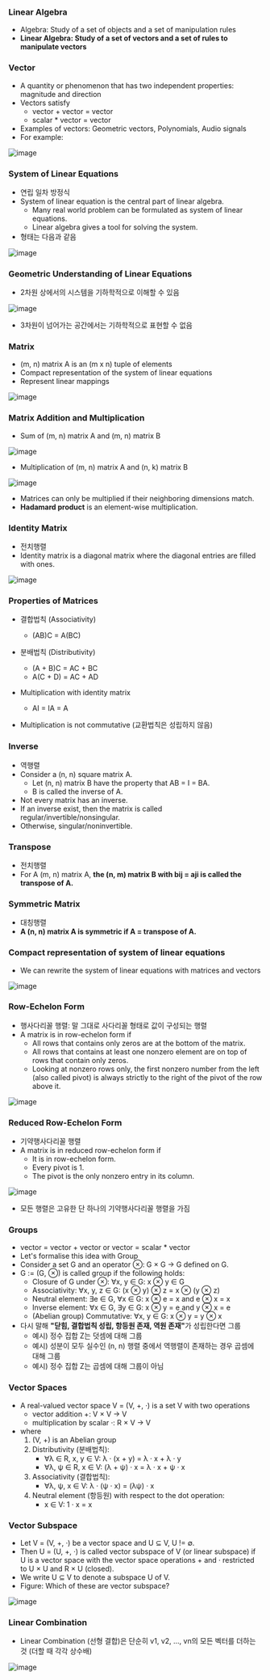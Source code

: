 ### Linear Algebra

* Algebra: Study of a set of objects and a set of manipulation rules
* <b>Linear Algebra: Study of a set of vectors and a set of rules to manipulate vectors</b>

### Vector

* A quantity or phenomenon that has two independent properties: magnitude and direction
* Vectors satisfy
    * vector + vector = vector
    * scalar * vector = vector
* Examples of vectors: Geometric vectors, Polynomials, Audio signals
* For example:

![image](https://user-images.githubusercontent.com/16822641/81254770-05b4fd00-9067-11ea-9ae4-7ee8f22fb4c4.png)

### System of Linear Equations

* 연립 일차 방정식
* System of linear equation is the central part of linear algebra.
    * Many real world problem can be formulated as system of linear equations.
    * Linear algebra gives a tool for solving the system.
* 형태는 다음과 같음

![image](https://user-images.githubusercontent.com/16822641/81255653-2f6f2380-9069-11ea-85aa-6fd0e99f10be.png)

### Geometric Understanding of Linear Equations

* 2차원 상에서의 시스템을 기하학적으로 이해할 수 있음

![image](https://user-images.githubusercontent.com/16822641/81256082-59751580-906a-11ea-9eaf-38de054c51f1.png)

* 3차원이 넘어가는 공간에서는 기하학적으로 표현할 수 없음

### Matrix

* (m, n) matrix A is an (m x n) tuple of elements
* Compact representation of the system of linear equations
* Represent linear mappings

![image](https://user-images.githubusercontent.com/16822641/81256176-a8bb4600-906a-11ea-9557-4d1dacc73189.png)

### Matrix Addition and Multiplication

* Sum of (m, n) matrix A and (m, n) matrix B

![image](https://user-images.githubusercontent.com/16822641/81257151-870f8e00-906d-11ea-889c-05b5db688757.png)

* Multiplication of (m, n) matrix A and (n, k) matrix B

![image](https://user-images.githubusercontent.com/16822641/81257178-92fb5000-906d-11ea-966e-ce4fb222f5b6.png)

* Matrices can only be multiplied if their neighboring dimensions match.
* <b>Hadamard product</b> is an element-wise multiplication.

### Identity Matrix

* 전치행렬
* Identity matrix is a diagonal matrix where the diagonal entries are filled with ones.

![image](https://user-images.githubusercontent.com/16822641/81257523-73b0f280-906e-11ea-9c19-e73f18e7ed7c.png)

### Properties of Matrices

* 결합법칙 (Associativity)
    * (AB)C = A(BC)

* 분배법칙 (Distributivity)
    * (A + B)C = AC + BC
    * A(C + D) = AC + AD

* Multiplication with identity matrix
    * AI = IA = A

* Multiplication is not commutative (교환법칙은 성립하지 않음)

### Inverse

* 역행렬
* Consider a (n, n) square matrix A.
    * Let (n, n) matrix B have the property that AB = I = BA.
    * B is called the inverse of A.
* Not every matrix has an inverse.
* If an inverse exist, then the matrix is called regular/invertible/nonsingular.
* Otherwise, singular/noninvertible.

### Transpose

* 전치행렬
* For A (m, n) matrix A, <b>the (n, m) matrix B with bij = aji is called the transpose of A.</b>

### Symmetric Matrix

* 대칭행렬
* <b>A (n, n) matrix A is symmetric if A = transpose of A.</b>

### Compact representation of system of linear equations

* We can rewrite the system of linear equations with matrices and vectors

![image](https://user-images.githubusercontent.com/16822641/81260050-2e8fbf00-9074-11ea-8dd2-28e847af0b21.png)

### Row-Echelon Form

* 행사다리꼴 행렬: 말 그대로 사다리꼴 형태로 값이 구성되는 행렬
* A matrix is in row-echelon form if
    * All rows that contains only zeros are at the bottom of the matrix.
    * All rows that contains at least one nonzero element are on top of rows that contain only zeros.
    * Looking at nonzero rows only, the first nonzero number from the left (also called pivot) is always strictly to the right of the pivot of the row above it.

![image](https://user-images.githubusercontent.com/16822641/81261948-ee324000-9077-11ea-8bb1-2ff1023c049b.png)

### Reduced Row-Echelon Form

* 기약행사다리꼴 행렬
* A matrix is in reduced row-echelon form if
    * It is in row-echelon form.
    * Every pivot is 1.
    * The pivot is the only nonzero entry in its column.

![image](https://user-images.githubusercontent.com/16822641/81262765-65b49f00-9079-11ea-89fa-c9fb219b7622.png)

* 모든 행렬은 고유한 단 하나의 기약행사다리꼴 행렬을 가짐

### Groups

* vector = vector + vector or vector = scalar * vector
* Let's formalise this idea with Group
* Consider a set G and an operator ⊗: G × G → G defined on G.
* G := (G, ⊗) is called group if the following holds:
    * Closure of G under ⊗: ∀x, y ∈ G: x ⊗ y ∈ G
    * Associativity: ∀x, y, z ∈ G: (x ⊗ y) ⊗ z = x ⊗ (y ⊗ z)
    * Neutral element: ∃e ∈ G, ∀x ∈ G: x ⊗ e = x and e ⊗ x = x
    * Inverse element: ∀x ∈ G, ∃y ∈ G: x ⊗ y = e and y ⊗ x = e
    * (Abelian group) Commutative: ∀x, y ∈ G: x ⊗ y = y ⊗ x
* 다시 말해 <b>"닫힘, 결합법칙 성립, 항등원 존재, 역원 존재"</b>가 성립한다면 그룹
    * 예시) 정수 집합 Z는 덧셈에 대해 그룹
    * 예시) 성분이 모두 실수인 (n, n) 행렬 중에서 역행렬이 존재하는 경우 곱셈에 대해 그룹
    * 예시) 정수 집합 Z는 곱셈에 대해 그룹이 아님

### Vector Spaces

* A real-valued vector space V = (V, +, ·) is a set V with two operations
    * vector addition +: V × V → V
    * multiplication by scalar ·: R × V → V
* where
    1. (V, +) is an Abelian group
    2. Distributivity (분배법칙):
        * ∀λ ∈ R, x, y ∈ V: λ · (x + y) = λ · x + λ · y
        * ∀λ, ψ ∈ R, x ∈ V: (λ + ψ) · x = λ · x + ψ · x
    3. Associativity (결합법칙):
        * ∀λ, ψ, x ∈ V: λ · (ψ · x) = (λψ) · x
    4. Neutral element (항등원) with respect to the dot operation:
        * x ∈ V: 1 · x = x

### Vector Subspace

* Let V = (V, +, ·) be a vector space and U ⊆ V, U != ∅.
* Then U = (U, +, ·) is called vector subspace of V (or linear subspace) if U is a vector space with the vector space operations + and · restricted to U × U and R × U (closed).
* We write U ⊆ V to denote a subspace U of V.
* Figure: Which of these are vector subspace?

![image](https://user-images.githubusercontent.com/16822641/81291453-bc839e00-90a4-11ea-977b-56cdeb530df1.png)

### Linear Combination

* Linear Combination (선형 결합)은 단순히 v1, v2, ..., vn의 모든 벡터를 더하는 것 (더할 때 각각 상수배)

![image](https://user-images.githubusercontent.com/16822641/81292153-1042b700-90a6-11ea-84e8-148d735f5c47.png)


